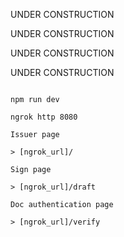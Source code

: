 UNDER CONSTRUCTION 

UNDER CONSTRUCTION

UNDER CONSTRUCTION

UNDER CONSTRUCTION

```

npm run dev

ngrok http 8080

Issuer page

> [ngrok_url]/ 

Sign page 

> [ngrok_url]/draft

Doc authentication page 

> [ngrok_url]/verify

```


